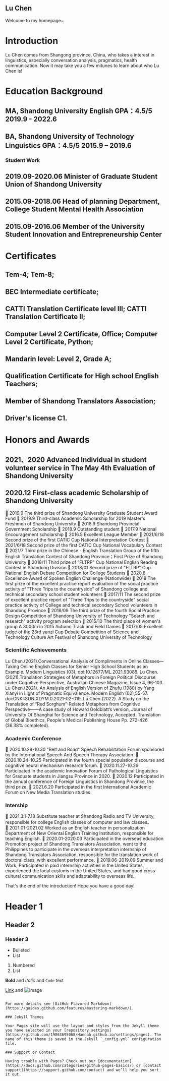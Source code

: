 ## Lu Chen

Welcome to my homepage~ 

# Introduction

Lu Chen comes from Shangong province, China, who takes a interest in linguistics, especially conversation analysis, pragmatics, health communication. Now it may take you a few mitunes to learn about who Lu Chen is! 

# Education Background
## MA,  Shandong University                English            GPA：4.5/5	        2019.9 - 2022.6
## BA,  Shandong University of Technology  Linguistics        GPA：4.5/5         2015.9 – 2019.6

### Student Work
## 2019.09-2020.06 Minister of Graduate Student Union of Shandong University
## 2015.09-2018.06 Head of planning Department, College Student Mental Health Association
## 2015.09-2016.06 Member of the University Student Innovation and Entrepreneurship Center

# Certificates 
## Tem-4; Tem-8; 
## BEC Intermediate certificate; 
## CATTI Translation Certificate level Ⅲ; CATTI Translation Certificate Ⅱ; 
## Computer Level 2 Certificate, Office; Computer Level 2 Certificate, Python; 
## Mandarin level: Level 2, Grade A; 
## Qualification Certificate for High school English Teachers; 
## Member of Shandong Translators Association; 
## Driver's license C1.

# Honors and Awards
## 	2021、2020 Advanced Individual in student volunteer service in The May 4th Evaluation of Shandong University
##	2020.12 First-class academic Scholarship of Shandong University
	2019.9 The third prize of Shandong University Graduate Student Award Fund
	2019.9 Third-class Academic Scholarship for 2019 Master's Freshmen of Shandong University 
	2018.9 Shandong Provincial Government Scholarship
	2018.9 Outstanding student
	2017.9 National Encouragement scholarship 
	2016.5 Excellent League Member
	2021/6/18	Second prize of the first CATIC Cup National Interpretation Contest
	2021/6/18	Second prize of the first CATIC Cup National Vocabulary Contest
	2021/7	Third prize in the Chinese - English Translation Group of the fifth English Translation Contest of Shandong Province；First Prize of Shandong University
	2018/11	Third prize of "FLTRP" Cup National English Reading Contest in Shandong Division
	2018/01	Second prize of "FLTRP" Cup National English Debate Competition for College Students
	2020.8	Excellence Award of Spoken English Challenge (Nationwide)
	2018 The first prize of the excellent practice report evaluation of the social practice activity of "Three Trips to the countryside" of Shandong college and technical secondary school student volunteers
	2017/11	The second prize of excellent practice report of "Three Trips to the countryside" social practice activity of College and technical secondary School volunteers in Shandong Province
	2018/09	The third prize of the fourth Social Practice Design Competition of Shandong University of Technology "Search and research" activity program selection
	2015/10	The third place of women's group A 3000m in 2015 Autumn Track and Field Games
	2017/05	Excellent judge of the 23rd yanzi Cup Debate Competition of Science and Technology Culture Art Festival of Shandong University of Technology

### Scientific Achievements 
Lu Chen.(2021).Conversational Analysis of Compliments in Online Classes—Taking Online English Classes for Senior High School Students as an Example. Modern Linguistics (03), doi:10.12677/ML.2021.93085. 
Lu Chen.(2021).Translation Strategies of Metaphors in Foreign Political Discourse under Cognitive Perspective, Australian Chinese Magazine, Issue 4, 96-103.
Lu Chen.(2021). An Analysis of English Version of Zhufu (1980) by Yang Xianyi in Light of Pragmatic Equivalence. Modern English (02),55-57. doi:CNKI:SUN:XDYM.0.2021-02-019.
Lu Chen.(2022). A Study on the Translation of “Red Sorghum”-Related Metaphors from Cognitive Perspective——A case study of Howard Goldblatt’s version, Journal of University Of Shanghai for Science and Technology, Accepted.
Translation of Global Bioethics, People's Medical Publishing House Pp. 272-426 (36.38% completed).

### Academic Conference
	2020.10.29-10.30 "Belt and Road" Speech Rehabilitation Forum sponsored by the International Speech And Speech Therapy Association.
	2020.10.24-10.25 Participated in the fourth special population discourse and cognitive neural mechanism research forum.
	2020.11.27-10.29 Participated in the academic Innovation Forum of Pathological Linguistics for Graduate students in Jiangsu Province in 2020.
	2020.12 Participated in the annual conference of Foreign Linguistics in Shandong Province, the third prize.
	2021.6.20 Participated in the first International Academic Forum on New Media Translation studies. 

### Intership
	2021.3.1-7.18	 Substitute teacher at Shandong Radio and TV University, responsible for college English classes of computer and law classes。	
	2021.01-2021.02	Worked as an English teacher in personalization Department of New Oriental English Training Institution, responsible for teaching English.
	2020.01-2020.03  Participated in the overseas education Promotion project of Shandong Translators Association, went to the Philippines to participate in the overseas interpretation internship of Shandong Translators Association, responsible for the translation work of doctoral class, with excellent performance.
	2019.06-2019.09	Summer and Work, Participated in paid internship activities in the United States, experienced the local customs in the United States, and had good cross-cultural communication skills and adaptability to overseas life.  

That's the end of the introduction!
Hope you have a good day!

# Header 1
## Header 2
### Header 3

- Bulleted
- List

1. Numbered
2. List

**Bold** and _Italic_ and `Code` text

[Link](url) and ![Image](src)
```

For more details see [GitHub Flavored Markdown](https://guides.github.com/features/mastering-markdown/).

### Jekyll Themes

Your Pages site will use the layout and styles from the Jekyll theme you have selected in your [repository settings](https://github.com/19863695068/Hannah.github.io/settings/pages). The name of this theme is saved in the Jekyll `_config.yml` configuration file.

### Support or Contact

Having trouble with Pages? Check out our [documentation](https://docs.github.com/categories/github-pages-basics/) or [contact support](https://support.github.com/contact) and we’ll help you sort it out.
